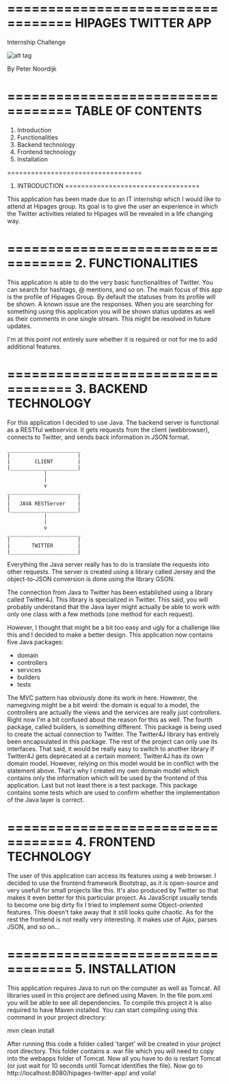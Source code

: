 
==================================
  HIPAGES TWITTER APP
==================================

Internship Challenge

![alt tag](http://mediumsworld.files.wordpress.com/2012/05/life-changing-experience-ahead.jpg)

By Peter Noordijk


==================================
  TABLE OF CONTENTS
==================================

1. Introduction
2. Functionalities
3. Backend technology
4. Frontend technology
5. Installation


==================================
  1. INTRODUCTION
==================================

This application has been made due to an IT internship which I would 
like to attend at Hipages group. Its goal is to give the user an experience
in which the Twitter activities related to Hipages will be revealed in a 
life changing way. 


==================================
  2. FUNCTIONALITIES
==================================

This application is able to do the very basic functionalities of Twitter. 
You can search for hashtags, @ mentions, and so on. The main focus of this
app is the profile of Hipages Group. By default the statuses from its
profile will be shown.
A known issue are the responses. When you are searching for something using 
this application you will be shown status updates as well as their comments
in one single stream. This might be resolved in future updates.

I'm at this point not entirely sure whether it is required or not for me to
add additional features.


==================================
  3. BACKEND TECHNOLOGY
==================================

For this application I decided to use Java. The backend server is functional 
as a RESTful webservice. It gets requests from the client (webbrowser), 
connects to Twitter, and sends back information in JSON format.

    ________________________
    |                      |
    |        CLIENT        |
    |______________________|
                |
                |
                v
    ________________________
    |                      |
    |   JAVA RESTServer    |
    |______________________|
                |
                |
                v
    ________________________
    |                      |
    |       TWITTER        |
    |______________________|

Everything the Java server really has to do is translate the requests into 
other requests. The server is created using a library called Jersey and the 
object-to-JSON conversion is done using the library GSON. 

The connection from Java to Twitter has been established using a library 
called Twitter4J. This library is specialized in Twitter. This said, you 
will probably understand that the Java layer might actually be able to work 
with only one class with a few methods (one method for each request).

However, I thought that might be a bit too easy and ugly for a challenge like 
this and I decided to make a better design. This application now contains 
five Java packages:
- domain
- controllers
- services
- builders
- tests

The MVC pattern has obviously done its work in here. However, the namegiving 
might be a bit weird: the domain is equal to a model, the controllers are 
actually the views and the services are really just controllers. Right now 
I'm a bit confused about the reason for this as well.
The fourth package, called builders, is something different. This package is 
being used to create the actual connection to Twitter. The Twitter4J library 
has entirely been encapsulated in this package. The rest of the project can 
only use its interfaces. That said, it would be really easy to switch to 
another library if Twitter4J gets deprecated at a certain moment. 
Twitter4J has its own domain model. However, relying on this model would be 
in conflict with the statement above. That's why I created my own domain 
model which contains only the information which will be used by the frontend 
of this application.
Last but not least there is a test package. This package contains some tests
which are used to confirm whether the implementation of the Java layer is 
correct.


==================================
  4. FRONTEND TECHNOLOGY
==================================

The user of this application can access its features using a web browser. I 
decided to use the frontend framework Bootstrap, as it is open-source and 
very usefull for small projects like this. It's also produced by Twitter so 
that makes it even better for this particular project. 
As JavaScript usually tends to become one big dirty fix I tried to implement 
some Object-oriented features. This doesn't take away that it still looks 
quite chaotic. 
As for the rest the frontend is not really very interesting. It makes use 
of Ajax, parses JSON, and so on...


==================================
  5. INSTALLATION
==================================

This application requires Java to run on the computer as well as Tomcat. All 
libraries used in this project are defined using Maven. In the file pom.xml 
you will be able to see all dependencies. To compile this project it is also 
required to have Maven installed. You can start compiling using this command 
in your project directory:

  mvn clean install

After running this code a folder called 'target' will be created in your 
project root directory. This folder contains a .war file which you will need 
to copy into the webapps folder of Tomcat. Now all you have to do is restart 
Tomcat (or just wait for 10 seconds until Tomcat identifies the file). Now 
go to http://localhost:8080/hipages-twitter-app/ and voila!
